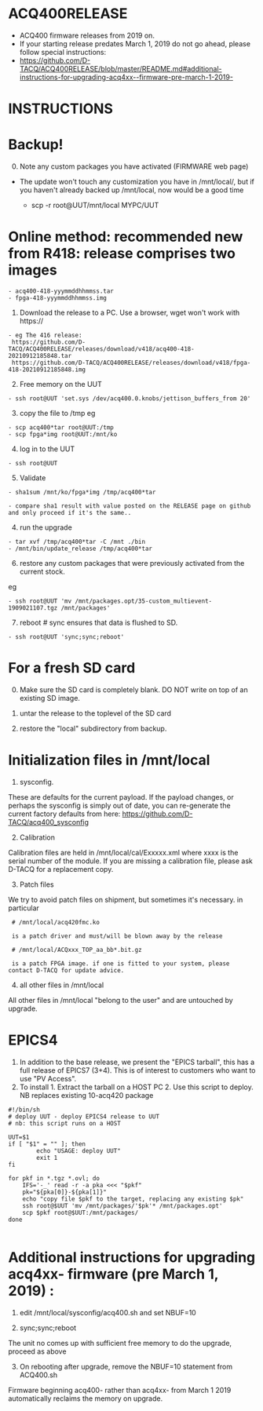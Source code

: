 # ACQ400RELEASE
- ACQ400 firmware releases from 2019 on. 
- If your starting release predates March 1, 2019 do not go ahead, please follow special instructions:
- https://github.com/D-TACQ/ACQ400RELEASE/blob/master/README.md#additional-instructions-for-upgrading-acq4xx--firmware-pre-march-1-2019-

 # INSTRUCTIONS
   # Backup!
  0. Note any custom packages you have activated (FIRMWARE web page) 
  - The update won't touch any customization you have in /mnt/local/, but if you haven't already backed up /mnt/local, now would be a good time
   
    - scp -r root@UUT/mnt/local MYPC/UUT
    
   # Online method: recommended new from R418: release comprises two images
    - acq400-418-yyymmddhhmmss.tar
    - fpga-418-yyymmddhhmmss.img

  1. Download the release to a PC. Use a browser, wget won't work with https://
  
    - eg The 416 release:
     https://github.com/D-TACQ/ACQ400RELEASE/releases/download/v418/acq400-418-20210912185848.tar
     https://github.com/D-TACQ/ACQ400RELEASE/releases/download/v418/fpga-418-20210912185848.img

  2. Free memory on the UUT
  
    - ssh root@UUT 'set.sys /dev/acq400.0.knobs/jettison_buffers_from 20'  

  3. copy the file to /tmp eg
  
    - scp acq400*tar root@UUT:/tmp
    - scp fpga*img root@UUT:/mnt/ko

  4. log in to the UUT

    - ssh root@UUT

  5. Validate

    - sha1sum /mnt/ko/fpga*img /tmp/acq400*tar

    - compare sha1 result with value posted on the RELEASE page on github and only proceed if it's the same..

  4. run the upgrade

    - tar xvf /tmp/acq400*tar -C /mnt ./bin
    - /mnt/bin/update_release /tmp/acq400*tar

  6. restore any custom packages that were previously  activated from the current stock.
  
  eg
  
    - ssh root@UUT 'mv /mnt/packages.opt/35-custom_multievent-1909021107.tgz /mnt/packages'
  
  7. reboot  # sync ensures that data is flushed to SD.
  
    - ssh root@UUT 'sync;sync;reboot'
  
   # For a fresh SD card

  0. Make sure the SD card is completely blank. DO NOT write on top of an existing SD image.
  
  1. untar the release to the toplevel of the SD card

  2. restore the "local" subdirectory from backup.

 
   # Initialization files in /mnt/local
  
  1. sysconfig. 
  
These are defaults for the current payload. If the payload changes, or perhaps the sysconfig is simply out of date, you can re-generate the current factory defaults from here:
   https://github.com/D-TACQ/acq400_sysconfig

  2. Calibration
  
Calibration files are held in /mnt/local/cal/Exxxxx.xml where xxxx is the serial number of the module.
If you are missing a calibration file, please ask D-TACQ for a replacement copy.

  3. Patch files
  
We try to avoid patch files on shipment, but sometimes it's necessary. in particular

     # /mnt/local/acq420fmc.ko 
     
     is a patch driver and must/will be blown away by the release
     
     # /mnt/local/ACQxxx_TOP_aa_bb*.bit.gz 
     
     is a patch FPGA image. if one is fitted to your system, please contact D-TACQ for update advice.
     
  4. all other files in /mnt/local
  
All other files in /mnt/local "belong to the user" and are untouched by upgrade.

  # EPICS4
  1. In addition to the base release, we present the "EPICS tarball", this has a full release of EPICS7 (3+4). This is of interest to customers who want to use "PV Access". 
  2. To install
    1. Extract the tarball on a HOST PC
    2. Use this script to deploy. NB replaces existing 10-acq420 package
```
#!/bin/sh
# deploy UUT - deploy EPICS4 release to UUT
# nb: this script runs on a HOST

UUT=$1
if [ "$1" = "" ]; then
        echo "USAGE: deploy UUT"
        exit 1
fi

for pkf in *.tgz *.ovl; do
	IFS='-_' read -r -a pka <<< "$pkf"
	pk="${pka[0]}-${pka[1]}"
	echo "copy file $pkf to the target, replacing any existing $pk"
	ssh root@$UUT 'mv /mnt/packages/'$pk'* /mnt/packages.opt'
	scp $pkf root@$UUT:/mnt/packages/
done


```
 
 # Additional instructions for upgrading acq4xx- firmware (pre March 1, 2019) :
 
 1. edit /mnt/local/sysconfig/acq400.sh and set
NBUF=10

2. sync;sync;reboot

The unit no comes up with sufficient free memory to do the upgrade, proceed as above

3. On rebooting after upgrade, remove the NBUF=10 statement from ACQ400.sh

Firmware beginning acq400- rather than acq4xx- from March 1 2019 automatically reclaims the memory on upgrade.
  
  
